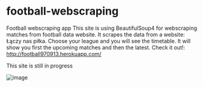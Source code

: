 # football-webscraping

Football webscraping app
This site is using BeautifulSoup4 for webscraping matches from football data website.
It scrapes the data from a website: Łączy nas piłka. Choose your league and you will see the timetable. It will show you first the upcoming matches and then the latest. Check it out!: http://football970913.herokuapp.com/

This site is still in progress

![image](https://user-images.githubusercontent.com/57491280/175043828-03524fe8-aa34-4421-bc5b-bf8f5ef97c99.png)
